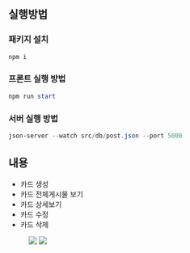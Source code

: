 ## 실행방법

### 패키지 설치

```powershell
npm i
```

### 프론트 실행 방법

```powershell
npm run start
```

### 서버 실행 방법

```powershell
json-server --watch src/db/post.json --port 5000
```

## 내용

- 카드 생성
- 카드 전체게시물 보기
- 카드 상세보기
- 카드 수정
- 카드 삭제


<figure class="half">
    <img src="https://user-images.githubusercontent.com/61931341/185614827-c64f3b12-ac3c-4ad9-b284-2e58831c5f2e.JPG">
    <img src="https://user-images.githubusercontent.com/61931341/185614994-a5fdf66b-83e7-42ce-a912-60e3c9f16414.JPG">
</figure>

